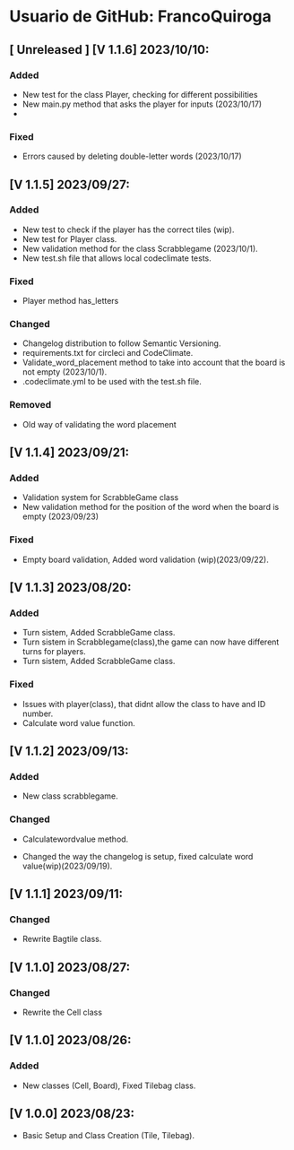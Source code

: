 # Usuario de GitHub: FrancoQuiroga
## [ Unreleased ] [V 1.1.6] 2023/10/10:

### Added
- New test for the class Player, checking for different possibilities
- New main.py method that asks the player for inputs (2023/10/17)
-

### Fixed
- Errors caused by deleting double-letter words (2023/10/17)


## [V 1.1.5] 2023/09/27:

### Added 
- New test to check if the player has the correct tiles (wip).
- New test for Player class.
- New validation method for the class Scrabblegame (2023/10/1).
- New test.sh file that allows local codeclimate tests.

### Fixed 
- Player method has_letters

### Changed
- Changelog distribution to follow Semantic Versioning.
- requirements.txt for circleci and CodeClimate.
- Validate_word_placement method to take into account that the board is not empty (2023/10/1).
- .codeclimate.yml to be used with the test.sh file.

### Removed
- Old way of validating the word placement


## [V 1.1.4] 2023/09/21: 
### Added 
- Validation system for ScrabbleGame class
- New validation method for the position of the word when the board is empty (2023/09/23)
###  Fixed 
- Empty board validation, Added word validation (wip)(2023/09/22). 


## [V 1.1.3] 2023/08/20: 
### Added
- Turn sistem, Added ScrabbleGame class.
- Turn sistem in Scrabblegame(class),the game can now have different turns for players.
- Turn sistem, Added ScrabbleGame class.
### Fixed 
- Issues with player(class), that didnt allow the class to have and ID number.
- Calculate word value function.


## [V 1.1.2] 2023/09/13: 
### Added 
- New class scrabblegame.
### Changed 
- Calculatewordvalue method.

- Changed the way the changelog is setup, fixed calculate word value(wip)(2023/09/19).


## [V 1.1.1] 2023/09/11: 
### Changed 
- Rewrite Bagtile class.


## [V 1.1.0] 2023/08/27: 
### Changed
- Rewrite the Cell class  


## [V 1.1.0] 2023/08/26:
### Added
- New classes (Cell, Board), Fixed Tilebag class.


## [V 1.0.0] 2023/08/23: 
- Basic Setup and Class Creation (Tile, Tilebag).
 